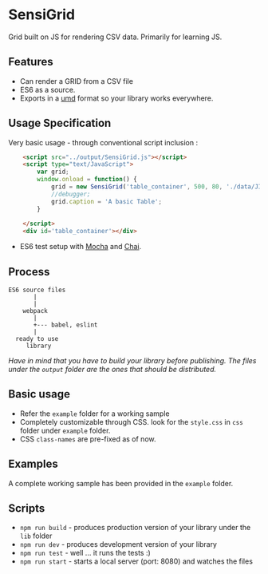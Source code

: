 # SensiGrid

Grid built on JS for rendering CSV data. Primarily for learning JS.

## Features

* Can render a GRID from a CSV file
* ES6 as a source.
* Exports in a [umd](https://github.com/umdjs/umd) format so your library works everywhere.

## Usage Specification
Very basic usage - through conventional script inclusion :

```html
    <script src="../output/SensiGrid.js"></script>
    <script type="text/JavaScript">
        var grid;
        window.onload = function() {
            grid = new SensiGrid('table_container', 500, 80, './data/JIRA-sample.csv');
            //debugger;
            grid.caption = 'A basic Table';
        }
        
    </script>
    <div id='table_container'></div>
```
* ES6 test setup with [Mocha](http://mochajs.org/) and [Chai](http://chaijs.com/).

## Process

```
ES6 source files
       |
       |
    webpack
       |
       +--- babel, eslint
       |
  ready to use
     library
```

*Have in mind that you have to build your library before publishing. The files under the `output` folder are the ones that should be distributed.*

## Basic usage
* Refer the `example` folder for a working sample
* Completely customizable through CSS. look for the `style.css` in `css` folder under `example` folder.
* CSS `class-names` are pre-fixed as of now.

## Examples
A complete working sample has been provided in the `example` folder.

## Scripts

* `npm run build` - produces production version of your library under the `lib` folder
* `npm run dev` - produces development version of your library
* `npm run test` - well ... it runs the tests :)
* `npm run start` - starts a local server (port: 8080) and watches the files 

